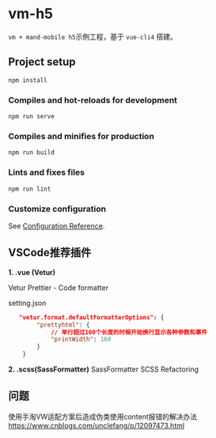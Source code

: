 # vm-h5

`vm + mand-mobile h5`示例工程，基于 `vue-cli4` 搭建。


## Project setup
```
npm install
```

### Compiles and hot-reloads for development
```
npm run serve
```

### Compiles and minifies for production
```
npm run build
```

### Lints and fixes files
```
npm run lint
```

### Customize configuration
See [Configuration Reference](https://cli.vuejs.org/config/).



## VSCode推荐插件

**1. .vue (Vetur)**

Vetur
Prettier - Code formatter

setting.json

```json
   "vetur.format.defaultFormatterOptions": {
        "prettyhtml": {
            // 单行超过160个长度的时候开始换行显示各种参数和事件
            "printWidth": 160
        }
    }

```

**2. .scss(SassFormatter)**
SassFormatter
SCSS Refactoring

## 问题

使用手淘VW适配方案后造成伪类使用content报错的解决办法
https://www.cnblogs.com/unclefang/p/12097473.html